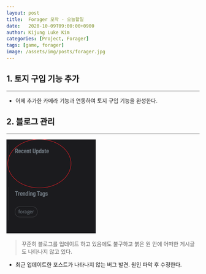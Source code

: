 ```yaml
---
layout: post
title:  Forager 모작 - 오늘할일
date:   2020-10-09T09:00:00+0900
author: Kijung Luke Kim
categories: [Project, Forager]
tags: [game, forager]
image: /assets/img/posts/forager.jpg
---
```


## 1. 토지 구입 기능 추가
---
 
- 어제 추가한 카메라 기능과 연동하여 토지 구입 기능을 완성한다.

## 2. 블로그 관리
---
![20201009-1.png](/assets/img/posts/20201009-1.PNG)
> 꾸준히 블로그를 업데이트 하고 있음에도 불구하고 붉은 원 안에 어떠한 게시글도 나타나지 않고 있다.

- 최근 업데이트한 포스트가 나타나지 않는 버그 발견. 원인 파악 후 수정한다.